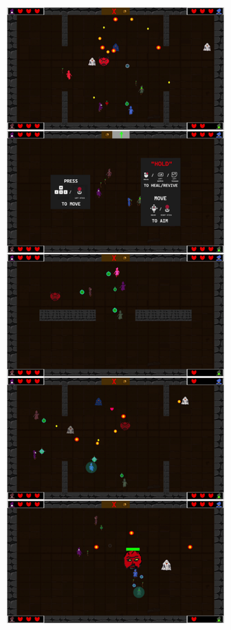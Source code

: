 ![Image 1](https://github.com/durgasandeepn/GameEngine_2D/blob/main/images/A%20(1).png)
![Image 2](https://github.com/durgasandeepn/GameEngine_2D/blob/main/images/A%20(2).png)
![Image 3](https://github.com/durgasandeepn/GameEngine_2D/blob/main/images/A%20(3).png)
![Image 4](https://github.com/durgasandeepn/GameEngine_2D/blob/main/images/A%20(4).png)
![Image 5](https://github.com/durgasandeepn/GameEngine_2D/blob/main/images/A%20(5).png)
